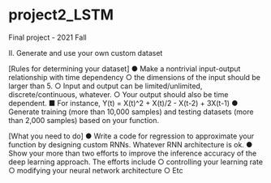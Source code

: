 # project2_LSTM
Final project - 2021 Fall

II. Generate and use your own custom dataset

[Rules for determining your dataset]
  ●	Make a nontrivial input-output relationship with time dependency
    ○	the dimensions of the input should be larger than 5. 
    ○	Input and output can be limited/unlimited, discrete/continuous, whatever. 
    ○ Your output should also be time dependent.
■	For instance, Y(t) = X(t)^2 + X(t)/2 - X(t-2) + 3X(t-1)
  ●	Generate training (more than 10,000 samples) and testing datasets (more than 2,000 samples) based on your function.

[What you need to do]
  ●	Write a code for regression to approximate your function by designing custom RNNs. Whatever RNN architecture is ok. 
  ●	Show your more than two efforts to improve the inference accuracy of the deep learning approach. The efforts include
    ○	controlling your learning rate
    ○	modifying your neural network architecture
    ○	Etc
